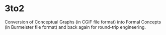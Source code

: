 # 3to2
Conversion of Conceptual Graphs (in CGIF file format) into Formal Concepts (in Burmeister file format) and back again for round-trip engineering.
